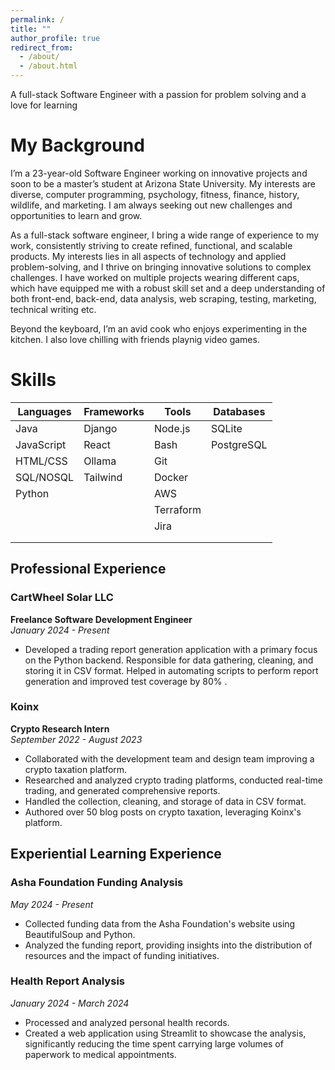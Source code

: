 ```yaml
---
permalink: /
title: ""
author_profile: true
redirect_from: 
  - /about/
  - /about.html
---
```


A full-stack Software Engineer with a passion for problem solving and a love for learning 

My Background
======

I’m a 23-year-old Software Engineer working on innovative projects and soon to be a master’s student at Arizona State University. My interests are diverse, computer programming, psychology, fitness, finance, history, wildlife, and marketing. I am always seeking out new challenges and opportunities to learn and grow.

As a full-stack software engineer, I bring a wide range of experience to my work, consistently striving to create refined, functional, and scalable products. My interests lies in all aspects of technology and applied problem-solving, and I thrive on bringing innovative solutions to complex challenges. I have worked on multiple projects wearing different caps, which have equipped me with a robust skill set and a deep understanding of both front-end, back-end, data analysis, web scraping, testing, marketing, technical writing etc.

Beyond the keyboard, I’m an avid cook who enjoys experimenting in the kitchen. I also love chilling with friends playnig video games.

Skills
======

| Languages   | Frameworks | Tools           | Databases   |
|-------------|------------|-----------------|-------------|
| Java        | Django     | Node.js         |SQLite       |
| JavaScript  | React      | Bash            |PostgreSQL   |
| HTML/CSS    | Ollama     | Git             |             |
| SQL/NOSQL   | Tailwind   | Docker          |             |
| Python      |            | AWS             |             |
|             |            | Terraform       |             |
|             |            | Jira            |             |
|             |            |                 |             |
|             |            |                 |             |


## Professional Experience

### CartWheel Solar LLC
**Freelance Software Development Engineer**  
*January 2024 - Present*  
- Developed a trading report generation application with a primary focus on the Python backend. Responsible for data gathering, cleaning, and storing it in CSV format. Helped in automating scripts to perform report generation and improved test coverage by 80% .

### Koinx
**Crypto Research Intern**  
*September 2022 - August 2023*  
- Collaborated with the development team and design team improving a crypto taxation platform.
- Researched and analyzed crypto trading platforms, conducted real-time trading, and generated comprehensive reports.
- Handled the collection, cleaning, and storage of data in CSV format.
- Authored over 50 blog posts on crypto taxation, leveraging Koinx's platform.

## Experiential Learning Experience

### Asha Foundation Funding Analysis  
*May 2024 - Present*  
- Collected funding data from the Asha Foundation's website using BeautifulSoup and Python.
- Analyzed the funding report, providing insights into the distribution of resources and the impact of funding initiatives.

### Health Report Analysis
*January 2024 - March 2024*  
- Processed and analyzed personal health records.
- Created a web application using Streamlit to showcase the analysis, significantly reducing the time spent carrying large volumes of paperwork to medical appointments.


